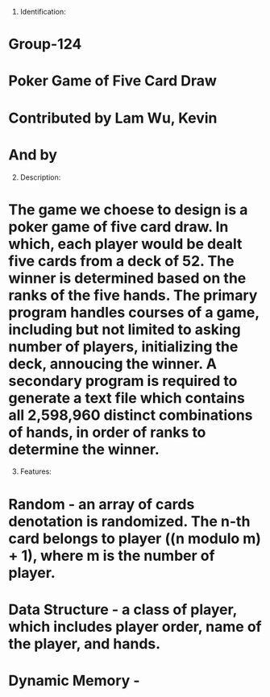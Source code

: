 1. Identification:
# Group-124
# Poker Game of Five Card Draw
# Contributed by Lam Wu, Kevin
# And by

2. Description:
# The game we choese to design is a poker game of five card draw. In which, each player would be dealt five cards from a deck of 52. The winner is determined based on the ranks of the five hands. The primary program handles courses of a game, including but not limited to asking number of players, initializing the deck, annoucing the winner. A secondary program is required to generate a text file which contains all 2,598,960 distinct combinations of hands, in order of ranks to determine the winner.

3. Features:
# Random - an array of cards denotation is randomized. The n-th card belongs to player ((n modulo m) + 1), where m is the number of player.
# Data Structure - a class of player, which includes player order, name of the player, and hands.
# Dynamic Memory - 
